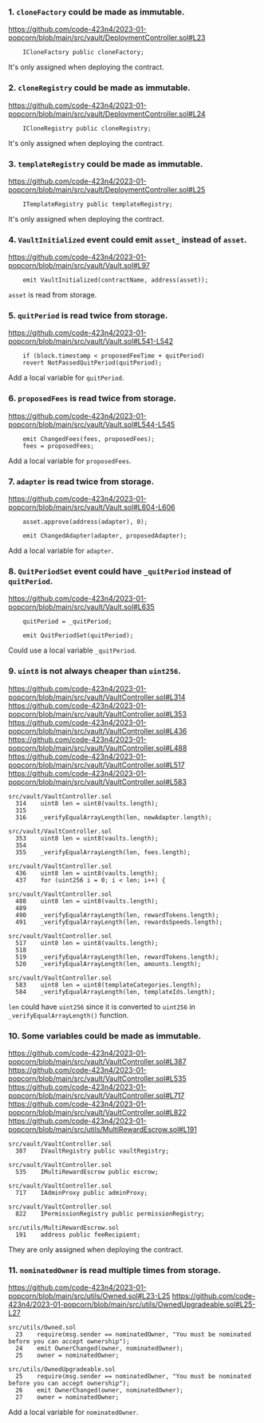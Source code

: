### 1. ```cloneFactory``` could be made as immutable.
https://github.com/code-423n4/2023-01-popcorn/blob/main/src/vault/DeploymentController.sol#L23
```
    ICloneFactory public cloneFactory;
```
It's only assigned when deploying the contract.

### 2. ```cloneRegistry``` could be made as immutable.
https://github.com/code-423n4/2023-01-popcorn/blob/main/src/vault/DeploymentController.sol#L24
```
    ICloneRegistry public cloneRegistry;
```
It's only assigned when deploying the contract.

### 3. ```templateRegistry``` could be made as immutable.
https://github.com/code-423n4/2023-01-popcorn/blob/main/src/vault/DeploymentController.sol#L25
```
    ITemplateRegistry public templateRegistry;
```
It's only assigned when deploying the contract.

### 4. ```VaultInitialized``` event could emit ```asset_``` instead of ```asset```.
https://github.com/code-423n4/2023-01-popcorn/blob/main/src/vault/Vault.sol#L97
```
    emit VaultInitialized(contractName, address(asset));
```
```asset``` is read from storage.

### 5. ```quitPeriod``` is read twice from storage.
https://github.com/code-423n4/2023-01-popcorn/blob/main/src/vault/Vault.sol#L541-L542
```
    if (block.timestamp < proposedFeeTime + quitPeriod)
    revert NotPassedQuitPeriod(quitPeriod);
```
Add a local variable for ```quitPeriod```.

### 6. ```proposedFees``` is read twice from storage.
https://github.com/code-423n4/2023-01-popcorn/blob/main/src/vault/Vault.sol#L544-L545
```
    emit ChangedFees(fees, proposedFees);
    fees = proposedFees;
```
Add a local variable for ```proposedFees```.

### 7. ```adapter``` is read twice from storage.
https://github.com/code-423n4/2023-01-popcorn/blob/main/src/vault/Vault.sol#L604-L606
```
    asset.approve(address(adapter), 0);

    emit ChangedAdapter(adapter, proposedAdapter);
```
Add a local variable for ```adapter```.

### 8. ```QuitPeriodSet``` event could have ```_quitPeriod``` instead of ```quitPeriod```.
https://github.com/code-423n4/2023-01-popcorn/blob/main/src/vault/Vault.sol#L635
```
    quitPeriod = _quitPeriod;

    emit QuitPeriodSet(quitPeriod);
```
Could use a local variable ```_quitPeriod```.

### 9. ```uint8``` is not always cheaper than ```uint256```.
https://github.com/code-423n4/2023-01-popcorn/blob/main/src/vault/VaultController.sol#L314
https://github.com/code-423n4/2023-01-popcorn/blob/main/src/vault/VaultController.sol#L353
https://github.com/code-423n4/2023-01-popcorn/blob/main/src/vault/VaultController.sol#L436
https://github.com/code-423n4/2023-01-popcorn/blob/main/src/vault/VaultController.sol#L488
https://github.com/code-423n4/2023-01-popcorn/blob/main/src/vault/VaultController.sol#L517
https://github.com/code-423n4/2023-01-popcorn/blob/main/src/vault/VaultController.sol#L583
```
src/vault/VaultController.sol
  314    uint8 len = uint8(vaults.length);
  315
  316    _verifyEqualArrayLength(len, newAdapter.length);

src/vault/VaultController.sol
  353    uint8 len = uint8(vaults.length);
  354
  355    _verifyEqualArrayLength(len, fees.length);

src/vault/VaultController.sol
  436    uint8 len = uint8(vaults.length);
  437    for (uint256 i = 0; i < len; i++) {

src/vault/VaultController.sol
  488    uint8 len = uint8(vaults.length);
  489
  490    _verifyEqualArrayLength(len, rewardTokens.length);
  491    _verifyEqualArrayLength(len, rewardsSpeeds.length);

src/vault/VaultController.sol
  517    uint8 len = uint8(vaults.length);
  518
  519    _verifyEqualArrayLength(len, rewardTokens.length);
  520    _verifyEqualArrayLength(len, amounts.length);

src/vault/VaultController.sol
  583    uint8 len = uint8(templateCategories.length);
  584    _verifyEqualArrayLength(len, templateIds.length);
```
```len``` could have ```uint256``` since it is converted to ```uint256``` in ```_verifyEqualArrayLength()``` function.

### 10. Some variables could be made as immutable.
https://github.com/code-423n4/2023-01-popcorn/blob/main/src/vault/VaultController.sol#L387
https://github.com/code-423n4/2023-01-popcorn/blob/main/src/vault/VaultController.sol#L535
https://github.com/code-423n4/2023-01-popcorn/blob/main/src/vault/VaultController.sol#L717
https://github.com/code-423n4/2023-01-popcorn/blob/main/src/vault/VaultController.sol#L822
https://github.com/code-423n4/2023-01-popcorn/blob/main/src/utils/MultiRewardEscrow.sol#L191
```
src/vault/VaultController.sol
  387    IVaultRegistry public vaultRegistry;

src/vault/VaultController.sol
  535    IMultiRewardEscrow public escrow;

src/vault/VaultController.sol
  717    IAdminProxy public adminProxy;

src/vault/VaultController.sol
  822    IPermissionRegistry public permissionRegistry;

src/utils/MultiRewardEscrow.sol
  191    address public feeRecipient;
```
They are only assigned when deploying the contract.

### 11. ```nominatedOwner``` is read multiple times from storage.
https://github.com/code-423n4/2023-01-popcorn/blob/main/src/utils/Owned.sol#L23-L25
https://github.com/code-423n4/2023-01-popcorn/blob/main/src/utils/OwnedUpgradeable.sol#L25-L27
```
src/utils/Owned.sol
  23    require(msg.sender == nominatedOwner, "You must be nominated before you can accept ownership");
  24    emit OwnerChanged(owner, nominatedOwner);
  25    owner = nominatedOwner;

src/utils/OwnedUpgradeable.sol
  25    require(msg.sender == nominatedOwner, "You must be nominated before you can accept ownership");
  26    emit OwnerChanged(owner, nominatedOwner);
  27    owner = nominatedOwner;
```

Add a local variable for ```nominatedOwner```.